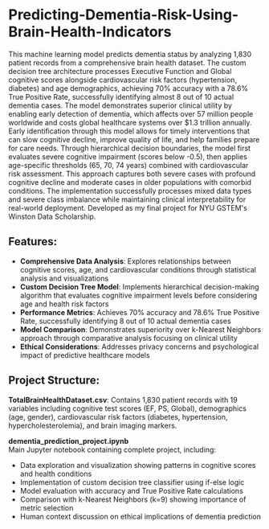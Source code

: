 # Predicting-Dementia-Risk-Using-Brain-Health-Indicators
This machine learning model predicts dementia status by analyzing 1,830 patient records from a comprehensive brain health dataset. The custom decision tree architecture processes Executive Function and Global cognitive scores alongside cardiovascular risk factors (hypertension, diabetes) and age demographics, achieving 70% accuracy with a 78.6% True Positive Rate, successfully identifying almost 8 out of 10 actual dementia cases. The model demonstrates superior clinical utility by enabling early detection of dementia, which affects over 57 million people worldwide and costs global healthcare systems over $1.3 trillion annually. Early identification through this model allows for timely interventions that can slow cognitive decline, improve quality of life, and help families prepare for care needs. Through hierarchical decision boundaries, the model first evaluates severe cognitive impairment (scores below -0.5), then applies age-specific thresholds (65, 70, 74 years) combined with cardiovascular risk assessment. This approach captures both severe cases with profound cognitive decline and moderate cases in older populations with comorbid conditions. The implementation successfully processes mixed data types and severe class imbalance while maintaining clinical interpretability for real-world deployment. Developed as my final project for NYU GSTEM's Winston Data Scholarship.

## Features:
- **Comprehensive Data Analysis**: Explores relationships between cognitive scores, age, and cardiovascular conditions through statistical analysis and visualizations
- **Custom Decision Tree Model**: Implements hierarchical decision-making algorithm that evaluates cognitive impairment levels before considering age and health risk factors
- **Performance Metrics**: Achieves 70% accuracy and 78.6% True Positive Rate, successfully identifying 8 out of 10 actual dementia cases
- **Model Comparison**: Demonstrates superiority over k-Nearest Neighbors approach through comparative analysis focusing on clinical utility
- **Ethical Considerations**: Addresses privacy concerns and psychological impact of predictive healthcare models

## Project Structure:

**TotalBrainHealthDataset.csv**: Contains 1,830 patient records with 19 variables including cognitive test scores (EF, PS, Global), demographics (age, gender), cardiovascular risk factors (diabetes, hypertension, hypercholesterolemia), and brain imaging markers.

**dementia_prediction_project.ipynb**  
Main Jupyter notebook containing complete project, including:
- Data exploration and visualization showing patterns in cognitive scores and health conditions
- Implementation of custom decision tree classifier using if-else logic
- Model evaluation with accuracy and True Positive Rate calculations
- Comparison with k-Nearest Neighbors (k=9) showing importance of metric selection
- Human context discussion on ethical implications of dementia prediction
